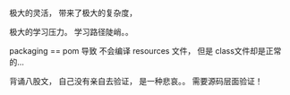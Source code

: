 # 
极大的灵活， 带来了极大的复杂度，

极大的学习压力。 学习路径陡峭。。



packaging == pom  导致 不会编译 resources 文件， 但是 class文件却是正常的...



背诵八股文， 自己没有亲自去验证， 是一种悲哀。。
需要源码层面验证！

